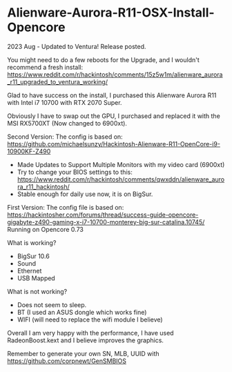 # Alienware-Aurora-R11-OSX-Install-Opencore

2023 Aug - Updated to Ventura! Release posted.

You might need to do a few reboots for the Upgrade, and I wouldn't recommend a fresh install:
https://www.reddit.com/r/hackintosh/comments/15z5w1m/alienware_aurora_r11_upgraded_to_ventura_working/

Glad to have success on the install, I purchased this Alienware Aurora R11 with Intel i7 10700 with RTX 2070 Super.

Obviously I have to swap out the GPU, I purchased and replaced it with the MSI RX5700XT (Now changed to 6900xt).

Second Version:
The config is based on: https://github.com/michaelsunzy/Hackintosh-Alienware-R11-OpenCore-i9-10900KF-Z490
- Made Updates to Support Multiple Monitors with my video card (6900xt)
- Try to change your BIOS settings to this: https://www.reddit.com/r/hackintosh/comments/qwxddn/alienware_aurora_r11_hackintosh/
- Stable enough for daily use now, it is on BigSur.

First Version:
The config file is based on: https://hackintosher.com/forums/thread/success-guide-opencore-gigabyte-z490-gaming-x-i7-10700-monterey-big-sur-catalina.10745/
Running on Opencore 0.73

What is working?

- BigSur 10.6
- Sound
- Ethernet
- USB Mapped

What is not working?
- Does not seem to sleep.
- BT (I used an ASUS dongle which works fine)
- WIFI (will need to replace the wifi module I believe)

Overall I am very happy with the performance, I have used RadeonBoost.kext and I believe improves the graphics.

Remember to generate your own SN, MLB, UUID with https://github.com/corpnewt/GenSMBIOS


